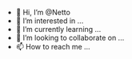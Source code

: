 - 👋 Hi, I’m @Netto
- 👀 I’m interested in ...
- 🌱 I’m currently learning ...
- 💞️ I’m looking to collaborate on ...
- 📫 How to reach me ...

<!---
SLNetto/SLNetto is a ✨ special ✨ repository because its `README.md` (this file) appears on your GitHub profile.
You can click the Preview link to take a look at your changes.
--->
